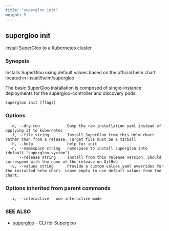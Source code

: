 ```yaml
---
title: "supergloo init"
weight: 5
---
```

## supergloo init

install SuperGloo to a Kubernetes cluster

### Synopsis

Installs SuperGloo using default values based on the official helm chart located in install/helm/supergloo

The basic SuperGloo installation is composed of single-instance deployments for the supergloo-controller and discovery pods. 


```
supergloo init [flags]
```

### Options

```
  -d, --dry-run            Dump the raw installation yaml instead of applying it to kubernetes
  -f, --file string        Install SuperGloo from this Helm chart rather than from a release. Target file must be a tarball
  -h, --help               help for init
  -n, --namespace string   namespace to install supergloo into (default "supergloo-system")
      --release string     install from this release version. Should correspond with the name of the release on GitHub
  -v, --values string      Provide a custom values.yaml overrides for the installed helm chart. Leave empty to use default values from the chart.
```

### Options inherited from parent commands

```
  -i, --interactive   use interactive mode
```

### SEE ALSO

* [supergloo](../supergloo)	 - CLI for Supergloo

